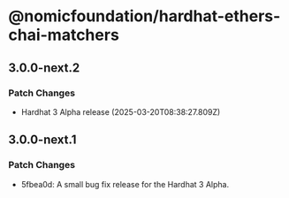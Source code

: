 # @nomicfoundation/hardhat-ethers-chai-matchers

## 3.0.0-next.2

### Patch Changes

- Hardhat 3 Alpha release (2025-03-20T08:38:27.809Z)

## 3.0.0-next.1

### Patch Changes

- 5fbea0d: A small bug fix release for the Hardhat 3 Alpha.
